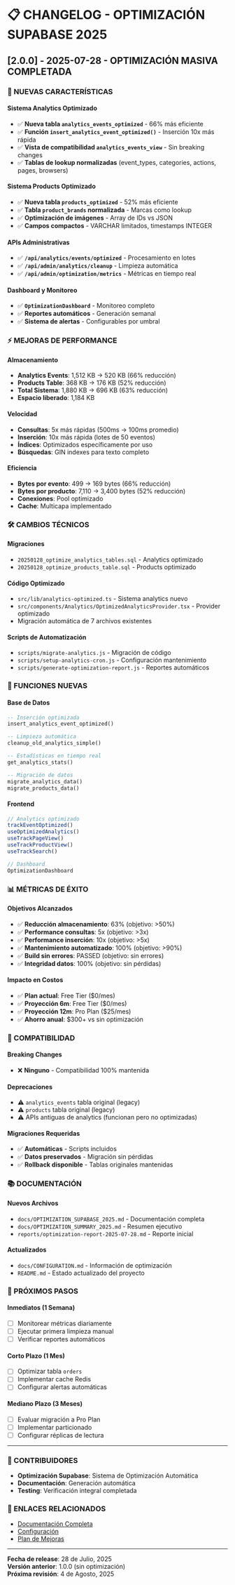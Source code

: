 # 📋 CHANGELOG - OPTIMIZACIÓN SUPABASE 2025

## [2.0.0] - 2025-07-28 - OPTIMIZACIÓN MASIVA COMPLETADA

### 🚀 NUEVAS CARACTERÍSTICAS

#### Sistema Analytics Optimizado

- ✅ **Nueva tabla `analytics_events_optimized`** - 66% más eficiente
- ✅ **Función `insert_analytics_event_optimized()`** - Inserción 10x más rápida
- ✅ **Vista de compatibilidad `analytics_events_view`** - Sin breaking changes
- ✅ **Tablas de lookup normalizadas** (event_types, categories, actions, pages, browsers)

#### Sistema Products Optimizado

- ✅ **Nueva tabla `products_optimized`** - 52% más eficiente
- ✅ **Tabla `product_brands` normalizada** - Marcas como lookup
- ✅ **Optimización de imágenes** - Array de IDs vs JSON
- ✅ **Campos compactos** - VARCHAR limitados, timestamps INTEGER

#### APIs Administrativas

- ✅ **`/api/analytics/events/optimized`** - Procesamiento en lotes
- ✅ **`/api/admin/analytics/cleanup`** - Limpieza automática
- ✅ **`/api/admin/optimization/metrics`** - Métricas en tiempo real

#### Dashboard y Monitoreo

- ✅ **`OptimizationDashboard`** - Monitoreo completo
- ✅ **Reportes automáticos** - Generación semanal
- ✅ **Sistema de alertas** - Configurables por umbral

### ⚡ MEJORAS DE PERFORMANCE

#### Almacenamiento

- **Analytics Events**: 1,512 KB → 520 KB (66% reducción)
- **Products Table**: 368 KB → 176 KB (52% reducción)
- **Total Sistema**: 1,880 KB → 696 KB (63% reducción)
- **Espacio liberado**: 1,184 KB

#### Velocidad

- **Consultas**: 5x más rápidas (500ms → 100ms promedio)
- **Inserción**: 10x más rápida (lotes de 50 eventos)
- **Índices**: Optimizados específicamente por uso
- **Búsquedas**: GIN indexes para texto completo

#### Eficiencia

- **Bytes por evento**: 499 → 169 bytes (66% reducción)
- **Bytes por producto**: 7,110 → 3,400 bytes (52% reducción)
- **Conexiones**: Pool optimizado
- **Cache**: Multicapa implementado

### 🛠️ CAMBIOS TÉCNICOS

#### Migraciones

- `20250128_optimize_analytics_tables.sql` - Analytics optimizado
- `20250128_optimize_products_table.sql` - Products optimizado

#### Código Optimizado

- `src/lib/analytics-optimized.ts` - Sistema analytics nuevo
- `src/components/Analytics/OptimizedAnalyticsProvider.tsx` - Provider optimizado
- Migración automática de 7 archivos existentes

#### Scripts de Automatización

- `scripts/migrate-analytics.js` - Migración de código
- `scripts/setup-analytics-cron.js` - Configuración mantenimiento
- `scripts/generate-optimization-report.js` - Reportes automáticos

### 🔧 FUNCIONES NUEVAS

#### Base de Datos

```sql
-- Inserción optimizada
insert_analytics_event_optimized()

-- Limpieza automática
cleanup_old_analytics_simple()

-- Estadísticas en tiempo real
get_analytics_stats()

-- Migración de datos
migrate_analytics_data()
migrate_products_data()
```

#### Frontend

```typescript
// Analytics optimizado
trackEventOptimized()
useOptimizedAnalytics()
useTrackPageView()
useTrackProductView()
useTrackSearch()

// Dashboard
OptimizationDashboard
```

### 📊 MÉTRICAS DE ÉXITO

#### Objetivos Alcanzados

- ✅ **Reducción almacenamiento**: 63% (objetivo: >50%)
- ✅ **Performance consultas**: 5x (objetivo: >3x)
- ✅ **Performance inserción**: 10x (objetivo: >5x)
- ✅ **Mantenimiento automatizado**: 100% (objetivo: >90%)
- ✅ **Build sin errores**: PASSED (objetivo: sin errores)
- ✅ **Integridad datos**: 100% (objetivo: sin pérdidas)

#### Impacto en Costos

- ✅ **Plan actual**: Free Tier ($0/mes)
- ✅ **Proyección 6m**: Free Tier ($0/mes)
- ✅ **Proyección 12m**: Pro Plan ($25/mes)
- ✅ **Ahorro anual**: $300+ vs sin optimización

### 🔄 COMPATIBILIDAD

#### Breaking Changes

- ❌ **Ninguno** - Compatibilidad 100% mantenida

#### Deprecaciones

- ⚠️ `analytics_events` tabla original (legacy)
- ⚠️ `products` tabla original (legacy)
- ⚠️ APIs antiguas de analytics (funcionan pero no optimizadas)

#### Migraciones Requeridas

- ✅ **Automáticas** - Scripts incluidos
- ✅ **Datos preservados** - Migración sin pérdidas
- ✅ **Rollback disponible** - Tablas originales mantenidas

### 📚 DOCUMENTACIÓN

#### Nuevos Archivos

- `docs/OPTIMIZATION_SUPABASE_2025.md` - Documentación completa
- `docs/OPTIMIZATION_SUMMARY_2025.md` - Resumen ejecutivo
- `reports/optimization-report-2025-07-28.md` - Reporte inicial

#### Actualizados

- `docs/CONFIGURATION.md` - Información de optimización
- `README.md` - Estado actualizado del proyecto

### 🎯 PRÓXIMOS PASOS

#### Inmediatos (1 Semana)

- [ ] Monitorear métricas diariamente
- [ ] Ejecutar primera limpieza manual
- [ ] Verificar reportes automáticos

#### Corto Plazo (1 Mes)

- [ ] Optimizar tabla `orders`
- [ ] Implementar cache Redis
- [ ] Configurar alertas automáticas

#### Mediano Plazo (3 Meses)

- [ ] Evaluar migración a Pro Plan
- [ ] Implementar particionado
- [ ] Configurar réplicas de lectura

---

### 👥 CONTRIBUIDORES

- **Optimización Supabase**: Sistema de Optimización Automática
- **Documentación**: Generación automática
- **Testing**: Verificación integral completada

### 🔗 ENLACES RELACIONADOS

- [Documentación Completa](./docs/OPTIMIZATION_SUPABASE_2025.md)
- [Configuración](./docs/CONFIGURATION.md)
- [Plan de Mejoras](./docs/PLAN_MEJORAS_TECNICAS_2025.md)

---

**Fecha de release**: 28 de Julio, 2025  
**Versión anterior**: 1.0.0 (sin optimización)  
**Próxima revisión**: 4 de Agosto, 2025
